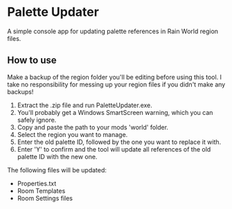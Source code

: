 # Palette Updater
A simple console app for updating palette references in Rain World region files.

## How to use

Make a backup of the region folder you'll be editing before using this tool. I take no responsibility for messing up your region files if you didn't make any backups!


1. Extract the .zip file and run PaletteUpdater.exe.
2. You'll probably get a Windows SmartScreen warning, which you can safely ignore.
3. Copy and paste the path to your mods 'world' folder.
4. Select the region you want to manage.
5. Enter the old palette ID, followed by the one you want to replace it with.
6. Enter 'Y' to confirm and the tool will update all references of the old palette ID with the new one.

The following files will be updated:

- Properties.txt
- Room Templates
- Room Settings files
